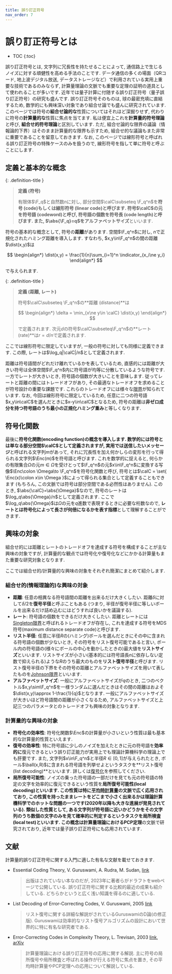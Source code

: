 ```yaml
---
title: 誤り訂正符号
nav_order: 7
---
```


# 誤り訂正符号とは

* TOC
{:toc}

誤り訂正符号とは, 文字列に冗長性を持たせることによって, 通信路上で生じるノイズに対する頑健性を高める手法のことです. 
データ通信の多くの場面（QRコード, 地上波デジタル放送, データストレージなど）で利用されている実用上重要な技術であるのみならず, 計算量理論の文脈でも重要な定理の証明の道具として使われることが多いです. 
近年では量子計算に付随する誤り訂正符号（量子誤り訂正符号）の研究も盛んです. 
誤り訂正符号そのものは, 球の最密充填に直結するため, 数学的にも興味深い対象であり組合せ論でも盛んに研究されています. 
このページでは符号の**組合せ論的な**性質についてはそれほど深掘りせず, 代わりに符号の**計算量的な**性質に焦点を当てます. 私は便宜上これを**計算量的符号理論**と呼び, **組合せ的符号理論**と区別しています. 
ただ, 組合せ論的な限界の議論（情報論的下界）はそのまま計算量的な限界も示すため, 組合せ的な議論もまた非常に重要であることを留意しておきます. 
なお, このページでは線形符号と呼ばれる誤り訂正符号の特殊ケースのみを扱うので, 線形符号を指して単に符号と呼ぶことにします. 

## 定義と基本的な概念

{: .definition-title }
> **定義 (符号)**
>
> 有限体$\F_q$と自然数$n$に対し, 部分空間$\calC\subseteq \F_q^n$を**符号 (code)**もしくは**線形符号 (linear code)**と呼びます. 
> 符号$\calC$の元を**符号語 (codeword)**と呼び, 符号語の個数を**符号長 (code length)**と呼びます. また, $\abs{\F_q}=q$を**アルファベットサイズ**といいます.

符号の基本的な概念として, 符号の**距離**があります. 
空間$\F_q^n$に対し, $n$で正規化されたハミング距離を導入します. 
すなわち, $x,y\in\F_q^n$の間の距離$\dist(x,y)$は

$$
  \begin{align*}
    \dist(x,y) = \frac{1}{n}\sum_{i=1}^n \indicator_{x_i\ne y_i}
  \end{align*}
$$

で与えられます. 

{: .definition-title }
> **定義 (距離, レート)**
>
> 符号$\calC\subseteq \F_q^n$の**距離 (distance)**は
>
> $$
  \begin{align*}
    \delta = \min_{x\ne y\in \calC} \dist(x,y)
  \end{align*}
>  $$
>
> で定義されます. 
> 次元$d$の符号$\calC\subseteq\F_q^n$の**レート (rate)**は$r = d/n$で定義されます. 

ここでは線形符号に限定していますが, 一般の符号に対しても同様に定義できます. 
この際, レートは$\log_q|\calC|/n$として定義されます. 

距離は符号語間がどれだけ離れているかを表しているため, 直感的には距離が大きい符号は全体空間$\F_q^n$内に符号語が均等に分散しているような符号です. 
一方でレートが大きいとき, 符号語の個数が大きいことを意味します. 
従ってレートと距離の間にはトレードオフがあり, その最適なトレードオフを求めることが符号設計の重要な課題です. 
これらのトレードオフには様々な[限界]({{site.baseurl}}/docs/error-correcting_code/code_bounds)が知られています. 
なお, 今回は線形符号に限定しているため, 任意に二つの符号語$x,y\in\calC$を選んだときに$x-y\in\calC$となるため, 符号の距離は**非ゼロ成分を持つ符号語のうち最小の正規化ハミング重み**と等しくなります.


## 符号化関数

最後に**符号化関数(encoding function)**の概念を導入します. 数学的には符号とは単なる部分空間$\calC$として定義されますが,
実用では送信したい**メッセージ**と呼ばれる文字列$m$があって, それに冗長性を加え何かしらの変形を行って得られる文字列$\Enc(m)$を符号語と呼びます.
これを数学的に捉えると, 何らかの有限集合$\Omega$の元$m\in\Omega$を受けとって$\F_q^n$の元$x\in\F_q^n$に変換する写像$\Enc\colon \Omega\to \F_q^n$を符号化関数と呼び,
符号とは$\calC = \set{ \Enc(x)\colon x\in \Omega }$によって得られる集合として定義することもできます (もちろん, この文脈では符号は部分空間である必然性はありません).
このとき, $\abs{\calC}=\abs{\Omega}$なので, 符号のレートは$\log_q\abs{\Omega}/n$として定義されます.
ここで$\log_q\abs{\Omega}$は$\Omega$の元を$q$進数で表現するときに必要な桁数なので, **レートとは符号化によって長さが何倍になるかを表す指標**として理解することができます.



## 興味の対象

組合せ的には距離とレートのトレードオフを達成する符号を構成することが主な興味の対象ですが,
計算量的な観点では符号化や復号化などにかかる計算量もまた重要な研究対象となります.

ここでは組合せ的/計算量的な興味の対象をそれぞれ簡潔にまとめて紹介します.

### 組合せ的(情報理論的)な興味の対象

- **距離**: 任意の相異なる符号語間の距離を出来るだけ大きくしたい. 距離$\delta$に対して$\delta/2$を**復号半径**と呼ぶこともある (つまり, 半径が復号半径に等しいボールを出来るだけ詰め込むにはどうすれば良いかを議論する).
- **レート**: 符号語の個数をできるだけ大きくしたい. 距離とレートには[Singleton限界]({{site.baseurl}}/docs/error-correcting_code/code_bounds#singleton限界)と呼ばれるトレードオフが存在し, これを達成する符号をMDS符号(maximum distance separate code)と呼びます.
- **リスト半径**: 任意に半径$R$の(ハミング)ボールを選んだときにその中に含まれる符号語の個数が少ないとき, その符号をリスト復号可能であると言い, ボール内の符号語の(様々にボールの中心を動かしたときの)最大値を**リストサイズ**といいます. リストサイズが小さい(基本的には符号語長$n$に依存しない定数で抑えられる)ような$R$のうち最大のものを**リスト復号半径**と呼びます. リスト復号半径の下界をその符号の距離とアルファベットサイズを用いて表したものを[Johnson限界]({{site.baseurl}}/docs/error-correcting_code/code_bounds#johnson限界)といいます.
- **アルファベットサイズ**: 一般にアルファベットサイズが$q$のとき, 二つのベクトル$x,y\sim\F_q^n$を一様ランダムに選んだときはその間の距離はおよそ$\dist(x,y)\approx 1-\frac{1}{q}$となります. 一般にアルファベットサイズが大きいほど符号語間の距離が小さくなるため, アルファベットサイズと上記三つのパラメータとのトレードオフも興味の対象となります.

### 計算量的な興味の対象

- **符号化の効率性**: 符号化関数$\Enc$の計算量が小さいという性質は最も基本的な計算量的性質といえます.
- **復号の効率性**: 特に符号語に少しのノイズを加えたときに元の符号語を**効率的に**復元できるという誤り訂正能力が実用上でも理論計算機科学の理論上でも肝要です. また, 文字列$x\in\F_q^n$と半径$R\in[0,1]$が与えられたとき, ボール$\ball(x,R)$に含まれる符号語を列挙せよというタスクを**リスト復号(list decoding)**といいます. 詳しくは[復号化]({{site.baseurl}}/docs/error-correcting_code/decoding)を参照してください.
- **局所復号可能性**: ノイズの乗った符号語の一部だけを見ても元の符号語の特定の文字を効率的に復元できるという性質を**局所復号可能性(local decoding)**といいます. この性質は特に[平均時計算量]({{site.baseurl}}/docs/average_case_complexity)の文脈で広く応用されており, この性質を持ったままレートをどこまで小さく出来るかは理論計算機科学でのホットな問題の一つです(2020年以降も大きな進展が発見されている). 類似した性質として, ある文字列が符号語に近いかどうかをその文字列のうち数個の文字のみを見て確率的に判定するというタスクを**局所検査(local test)**といいます. この概念は計算量理論における**PCP定理**の文脈で研究されており, 近年では量子誤り訂正符号にも応用されています.

## 文献

計算量的誤り訂正符号に関する入門に適した有名な文献を載せておきます.
- Essential Coding Theory, V. Guruswami, A. Rudra, M. Sudan, [link](https://cse.buffalo.edu/faculty/atri/courses/coding-theory/book/)
  > 出版はされていない本なのだが, 2023年に著者らがドラフトをwebページで公開している. 誤り訂正符号に関する比較的最近の成果も紹介している. どちらかというと広く浅い知識を得るのに適している.
- List Decoding of Error-Correcting Codes, V. Guruswami, 2005 [link](https://link.springer.com/book/10.1007/b104335)
  > リスト復号に関する詳細な解説がされているGuruswamiのD論(の修正版). Guruswamiは効率的なリスト復号アルゴリズムの設計において世界的に特に有名な研究者である.
- Error-Correcting Codes in Complexity Theory, L. Trevisan, 2003 [link](https://dl.acm.org/doi/abs/10.5555/1757536.1757541), [arXiv](https://arxiv.org/abs/cs/0409044)
  > 計算量理論における誤り訂正符号の応用に関する解説. 主に符号の局所復号や局所検査と呼ばれる操作が行える符号に焦点を置き, その平均時計算量やPCP定理への応用について解説している.

